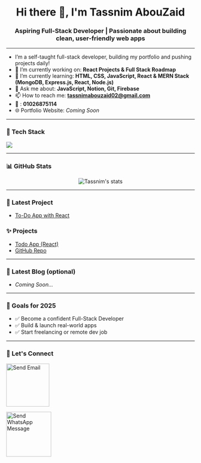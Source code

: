 <h1 align="center">Hi there 👋, I'm Tassnim AbouZaid</h1>
<h3 align="center">Aspiring Full-Stack Developer | Passionate about building clean, user-friendly web apps</h3>

---

- I’m a self-taught full-stack developer, building my portfolio and pushing projects daily!
- 🔭 I’m currently working on: **React Projects & Full Stack Roadmap**
- 🌱 I’m currently learning: **HTML, CSS, JavaScript, React & MERN Stack (MongoDB, Express.js, React, Node.js)**
- 💬 Ask me about: **JavaScript, Notion, Git, Firebase**
- 📫 How to reach me: **tassnimabouzaid02@gmail.com**
- 📲  : **01026875114**
- 🌐 Portfolio Website: _Coming Soon_

---

### 🧰 Tech Stack
<p>
  <img src="https://skillicons.dev/icons?i=html,css,js,react,nodejs,express,mongodb,firebase,git,github,vscode,figma" />
</p>

---

### 📊 GitHub Stats
<p align="center">
  <img src="https://github-readme-stats.vercel.app/api?username=Tassnim-AbouZaid&show_icons=true&theme=radical" alt="Tassnim's stats" />
</p>

---
### 🚀 Latest Project
- [To-Do App with React](https://stackblitz.com/~/github.com/Tassnim-AbouZaid/todo-app-react)

### ✨ Projects
- [Todo App (React)](https://stackblitz.com/edit/react-nmn3xwgm)
- [GitHub Repo](https://github.com/Tassnim-AbouZaid/todo-app-react)

---

### 📝 Latest Blog (optional)
- _Coming Soon..._

---

### 🎯 Goals for 2025
- ✅ Become a confident Full-Stack Developer
- ✅ Build & launch real-world apps
- ✅ Start freelancing or remote dev job

---

### 🤝 Let's Connect
<p align="left">
  
  <a href="mailto:tassnimabouzaid02@gmail.com?   
  subject=Hello&body=I%20would%20like%20to%20connect%20with%20you%20to%20tell%20you%20that%20I'm%20interested%20with%20your%20profile" target="_blank">
  <img src="https://www.pngall.com/wp-content/uploads/13/Gmail-Logo-Transparent.png" alt="Send Email" style="width:115px">
  </a>


  <a href="https://wa.me/102687511/?text=I'm%20interested%20with%20your%20profile" target="_blank">
  <img src="https://tse2.mm.bing.net/th/id/OIP.lwLj_jV7r2NJEjta5aO9bgHaHX?rs=1&pid=ImgDetMain&o=7&rm=3" alt="Send WhatsApp Message" style="width:120px;height:auto"> 

  </a>
</p>
